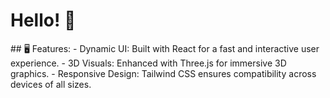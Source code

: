 <h1> Hello! 👋 </h1>
## 🖥️ Features:
- Dynamic UI: Built with React for a fast and interactive user experience.
- 3D Visuals: Enhanced with Three.js for immersive 3D graphics.
- Responsive Design: Tailwind CSS ensures compatibility across devices of all sizes.
